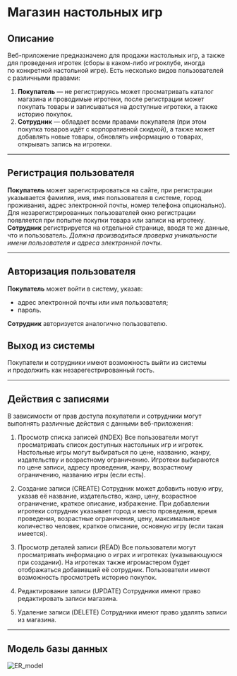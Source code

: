 # Магазин настольных игр

## Описание
Веб-приложение предназначено для продажи настольных игр, а&nbsp;также для проведения игротек (сборы в&nbsp;каком-либо игроклубе, иногда по&nbsp;конкретной настольной игре). Есть несколько видов пользователей с&nbsp;различными правами:
1. **Покупатель**&nbsp;&mdash; не&nbsp;регистрируясь может просматривать каталог магазина и&nbsp;проводимые игротеки, после регистрации может покупать товары и&nbsp;записываться на&nbsp;доступные игротеки, а&nbsp;также историю покупок.
2. **Сотрудник**&nbsp;&mdash; обладает всеми правами покупателя (при этом покупка товаров идёт с&nbsp;корпоративной скидкой), а&nbsp;также может добавлять новые товары, обновлять информацию о&nbsp;товарах, открывать запись на&nbsp;игротеки.

___

## Регистрация пользователя
**Покупатель** может зарегистрироваться на&nbsp;сайте, при регистрации указывается фамилия, имя, имя пользователя в&nbsp;системе, город проживания, адрес электронной почты, номер телефона опционально). Для незарегистрированных пользователей окно регистрации появляется при попытке покупки товара или записи на&nbsp;игротеку.
**Сотрудник** регистрируется на&nbsp;отдельной странице, вводя те&nbsp;же данные, что и&nbsp;пользователь.
_Должна производиться проверка уникальности имени пользователя и&nbsp;адреса электронной почты._

___

## Авторизация пользователя
**Покупатель** может войти в&nbsp;систему, указав:
- адрес электронной почты или имя пользователя;
- пароль.

**Сотрудник** авторизуется аналогично пользователю.

## Выход из&nbsp;системы
Покупатели и&nbsp;сотрудники имеют возможность выйти из&nbsp;системы и&nbsp;продолжить как незарегестрированный гость.

___

## Действия с&nbsp;записями
В&nbsp;зависимости от&nbsp;прав доступа покупатели и&nbsp;сотрудники могут выполнять различные действия с&nbsp;данными веб-приложения:

1. Просмотр списка записей (INDEX)
Все пользователи могут просматривать список доступных настольных игр и&nbsp;игротек. Настольные игры могут выбираться по&nbsp;цене, названию, жанру, издательству и&nbsp;возрастному ограничению. Игротеки выбираются по&nbsp;цене записи, адресу проведения, жанру, возрастному ограничению, названию игры (если есть).

2. Создание записи (CREATE)
Сотрудник может добавить новую игру, указав её&nbsp;название, издательство, жанр, цену, возрастное ограничение, краткое описание, избражение. При добавлении игротеки сотрудник указывает город и&nbsp;место проведения, время проведения, возрастные ограничения, цену, максимальное количество человек, краткое описание, основную игру (если такая имеется).

3. Просмотр деталей записи (READ)
Все пользователи могут просматривать информацию о&nbsp;играх и&nbsp;игротеках (указывающуюся при создании). На&nbsp;игротеках также игромастером будет отображаться добавивший её&nbsp;сотрудник. Пользователи имеют возможность просмотреть историю покупок.

4. Редактирование записи (UPDATE)
Сотрудники имеют право редактировать записи магазина.

5. Удаление записи (DELETE)
Сотрудники имеют право удалять записи из&nbsp;магазина.

___

## Модель базы данных
![ER_model](https://github.com/user-attachments/assets/0fd7d0a6-4124-468a-a383-1c3e5c3d589e)

